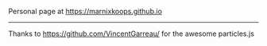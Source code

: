 Personal page at https://marnixkoops.github.io

<hr>

Thanks to https://github.com/VincentGarreau/ for the awesome particles.js
